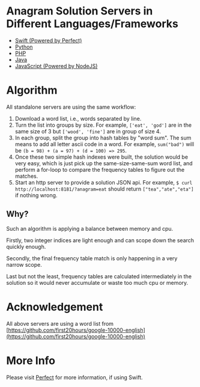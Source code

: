 # Anagram Solution Servers in Different Languages/Frameworks

- [Swift (Powered by Perfect)](Swift/)
- [Python](Python/)
- [PHP](PHP/)
- [Java](Java/)
- [JavaScript (Powered by NodeJS)](JavaScript/)

# Algorithm

All standalone servers are using the same workflow: 

1. Download a word list, i.e., words separated by line.
2. Turn the list into groups by size. For example, `['eat', 'god']` are in the same size of 3 but `['wood', 'fine']` are in group of size 4.
3. In each group, split the group into hash tables by "word sum". The sum means to add all letter ascii code in a word. For example, `sum("bad")` will be `(b = 98) + (a = 97) + (d = 100) => 295`. 
4. Once these two simple hash indexes were built, the solution would be very easy, which is just pick up the same-size-same-sum word list, and perform a for-loop to compare the frequency tables to figure out the matches.
5. Start an http server to provide a solution JSON api. For example, `$ curl http://localhost:8181/?anagram=eat` should return `["tea","ate","eta"]` if nothing wrong.

## Why?

Such an algorithm is applying a balance between memory and cpu. 

Firstly, two integer indices are light enough and can scope down the search quickly enough.

Secondly, the final frequency table match is only happening in a very narrow scope.

Last but not the least, frequency tables are calculated intermediately in the solution so it would never accumulate or waste too much cpu or memory.

# Acknowledgement

All above servers are using a word list from [https://github.com/first20hours/google-10000-english](https://github.com/first20hours/google-10000-english)

# More Info

Please visit [Perfect](https://github.com/PerfectlySoft) for more information, if using Swift.

